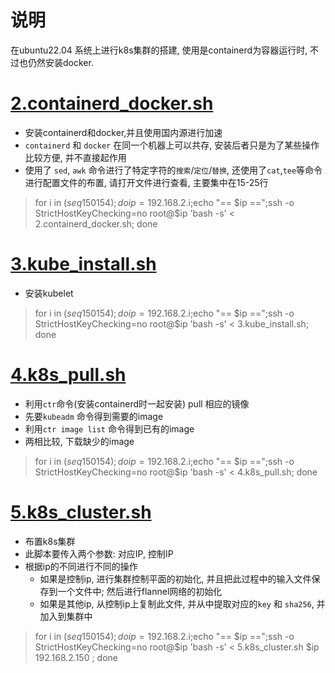 # 说明
在ubuntu22.04 系统上进行k8s集群的搭建, 使用是containerd为容器运行时, 不过也仍然安装docker.


# [2.containerd_docker.sh](./2.containerd_docker.sh)
- 安装containerd和docker,并且使用国内源进行加速
- `containerd` 和 `docker` 在同一个机器上可以共存, 安装后者只是为了某些操作比较方便, 并不直接起作用
- 使用了 `sed`, `awk` 命令进行了特定字符的`搜索`/`定位`/`替换`, 还使用了`cat`,`tee`等命令进行配置文件的布置, 请打开文件进行查看, 主要集中在15-25行

> for i in $(seq 150 154);do ip=192.168.2.$i;echo "== $ip ==";ssh -o StrictHostKeyChecking=no root@$ip 'bash -s' < 2.containerd_docker.sh; done 


# [3.kube_install.sh](./3.kube_install.sh)
- 安装kubelet

> for i in $(seq 150 154);do ip=192.168.2.$i;echo "== $ip ==";ssh -o StrictHostKeyChecking=no root@$ip 'bash -s' < 3.kube_install.sh; done 


# [4.k8s_pull.sh](./4.k8s_pull.sh)
- 利用`ctr`命令(安装containerd时一起安装) pull 相应的镜像
- 先要`kubeadm` 命令得到需要的image
- 利用`ctr image list` 命令得到已有的image
- 两相比较, 下载缺少的image

> for i in $(seq 150 154);do ip=192.168.2.$i;echo "== $ip ==";ssh -o StrictHostKeyChecking=no root@$ip 'bash -s' < 4.k8s_pull.sh; done 



# [5.k8s_cluster.sh](./5.k8s_cluster.sh)
- 布置k8s集群
- 此脚本要传入两个参数: 对应IP, 控制IP 
- 根据ip的不同进行不同的操作
    - 如果是控制ip, 进行集群控制平面的初始化, 并且把此过程中的输入文件保存到一个文件中; 然后进行flannel网络的初始化
    - 如果是其他ip, 从控制ip上复制此文件, 并从中提取对应的`key` 和 `sha256`, 并加入到集群中

> for i in $(seq 150 154);do ip=192.168.2.$i;echo "== $ip ==";ssh -o StrictHostKeyChecking=no root@$ip 'bash -s' < 5.k8s_cluster.sh $ip 192.168.2.150 ; done 


